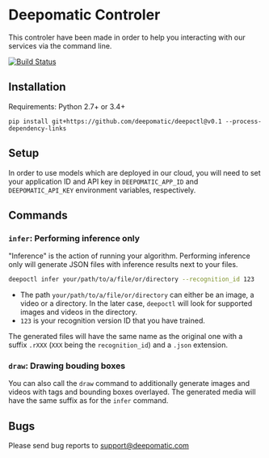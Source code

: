 # Deepomatic Controler

This controler have been made in order to help you interacting with our services via the command line.

[![Build Status](https://travis-ci.com/Deepomatic/deepoctl.svg?branch=master)](https://travis-ci.com/Deepomatic/deepoctl)

## Installation

Requirements: Python 2.7+ or 3.4+

```
pip install git+https://github.com/deepomatic/deepoctl@v0.1 --process-dependency-links
```

## Setup

In order to use models which are deployed in our cloud, you will need to set your application ID and API key in `DEEPOMATIC_APP_ID` and `DEEPOMATIC_API_KEY` environment variables, respectively.

## Commands

### `infer`: Performing inference only

"Inference" is the action of running your algorithm. Performing inference only will generate JSON files with inference results next to your files.

```sh
deepoctl infer your/path/to/a/file/or/directory --recognition_id 123
```

- The path `your/path/to/a/file/or/directory` can either be an image, a video or a directory. In the later case, `deepoctl` will look for supported images and videos in the directory.
- `123` is your recognition version ID that you have trained.

The generated files will have the same name as the original one with a suffix `.rXXX` (`XXX` being the `recognition_id`) and a `.json` extension.

### `draw`: Drawing bouding boxes

You can also call the `draw` command to additionally generate images and videos with tags and bounding boxes overlayed. The generated media will have the same suffix as for the `infer` command.

## Bugs

Please send bug reports to support@deepomatic.com
